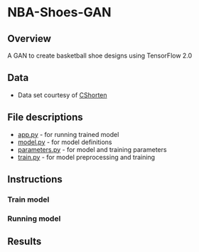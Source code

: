 # NBA-Shoes-GAN
## Overview
A GAN to create basketball shoe designs using TensorFlow 2.0

## Data
* Data set courtesy of [CShorten](https://github.com/CShorten/NIKE_vs_ADIDAS)

## File descriptions
* [app.py](https://github.com/mikepatel/NBA-Shoes-GAN/blob/master/app.py) - for running trained model
* [model.py](https://github.com/mikepatel/NBA-Shoes-GAN/blob/master/model.py) - for model definitions
* [parameters.py](https://github.com/mikepatel/NBA-Shoes-GAN/blob/master/parameters.py) - for model and training parameters
* [train.py](https://github.com/mikepatel/NBA-Shoes-GAN/blob/master/train.py) - for model preprocessing and training

## Instructions
### Train model

### Running model

## Results

